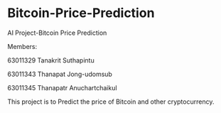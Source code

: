 # Bitcoin-Price-Prediction

AI Project-Bitcoin Price Prediction

Members: 

63011329 Tanakrit Suthapintu

63011343 Thanapat Jong-udomsub

63011345 Thanapatr Anuchartchaikul

This project is to Predict the price of Bitcoin and other cryptocurrency.
